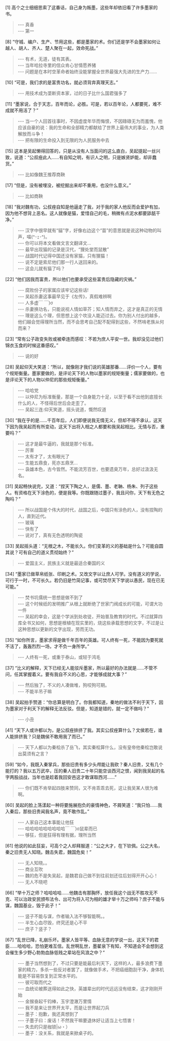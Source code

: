 
[1] 高个之士细细思索了这番话，自己身为叛墨，这些年却依旧看了许多墨家的书。
>--- 真香<br>
>--- 第一<br>

[8] “守城、编户、生产、节用这些，都是墨家的术。你们还是学不会墨家如何让越人、胡人、齐人、楚人聚在一起，效命死战。”
>--- 有术，无道，徒有其表。<br>
>--- 当年哈拉寺里的信众肯心甘情愿养猪<br>
>--- 问题是在本时空革命者始终没能掌握全世界最强大先进的生产力……<br>

[10] “可是，我们求的是富贵功名，就必须背弃真理天志。”
>--- 用技术成为垄断资本家，过的日子比什么国君强多了<br>

[11] “墨家说，合于天志，百年而论，必胜。可是，若以百年论，人都要死，难不成就不用活了？”
>--- 当一个人回首往事时，不因虚度年华而悔恨，不因碌碌无为而羞愧，他应该自豪的说：我的生命和全部精力都献给了世界上最伟大的事业，为人类解放而斗争！<br>
>--- 把有限的生命投入到无限的为人民服务中去<br>

[15] 这本是吴起懒得回答的，只是从没有人当面问的这么直白，吴起提起一丝兴致，说道：“公叔痤此人……有自知之明，有识人之明，只是嫉贤妒能，却非蠢货。”
>--- 比如像魏王推荐商鞅<br>

[17] “但是，没有被埋没，被挖掘出来却不重用，也没什么意义。”
>--- 比如商鞅<br>

[18] “我对魏有功，公叔痤自知是他逼走了我，对于我的家人他反而会爱护有加，因为他不想背上恶名。这人就像是猫，爱惜自己的毛，稍微有点泥水都要舔舐干净。”
>--- 汉字中很早就有“貓”字，好像右边这个“苗”的意思就是说这种动物的叫声，喵(^･ｪ･^)。<br>
>--- 你可以将本文看做文言文翻译文…<br>
>--- 最早出现猫的记录是汉代，“狸处堂而鼠散”<br>
>--- 战国时代记得中国还没有家猫，只有狸猫！<br>
>--- 说不定是索尼他们那一行人送回来的。<br>
>--- 这会儿就有猫了吗？<br>

[22] “他们因我而富贵，所以他们也要承受这些富贵后隐藏的灾祸。”
>--- 腐败份子的家属应该牢记这些话!<br>
>--- 吴起杀妻这事最早见于《左传》，真假难辨啊<br>
>--- 人多虚￣ ￣)σ<br>
>--- 杀妻换功名，只能说视人情如草芥；知人情而弃之，这才是真正的无情<br>
>--- 理是这么个理，但思想上这个坎没人能迈过去。你为别人付出的越多，他们越会觉得理所当然，而不会思考自己配不配得到这些，不然啃老族从何而来？<br>

[23] “常有公子政变失败或被牵连而感叹：不若为庶人平安一世。我却没见过他们锦衣玉食的时候这番感叹。”
>--- 说的好<br>

[28] 吴起仰天大笑道：“所以，就像刚才我们说的英雄那番……评价一个人，要有个规矩衡量。墨家要做的，是评论天下的人物以墨家的规矩衡量；儒家要做的，也是评论天下的人物以仲尼的那些规矩衡量。”
>--- 哈哈党<br>
>--- 以仲尼为标准衡量，那是一个自身能力十足，以至于看不出他到底擅长什么的人，不怪得后世后会走歪了。<br>
>--- 吴起三连:仰天笑道，摇头说道，慨然叹道<br>

[30] “我在乎的是……千百年后，人们即便说我无情无义，但却不得不承认，这天下因为我吴起而有所变动，这天下出将入相之人都要和我吴起相比。无情与否，重要吗？”
>--- 这才是最牛逼的，我就是那个标准。<br>
>--- 厉害<br>
>--- 太有才了，太有眼光了<br>
>--- 生能五鼎食，死亦五鼎烹…<br>
>--- 袅雄本色，古今皆然。不能流芳百世，也要遗臭万年，总好过汲汲无名。<br>

[31] 吴起畅快说完，又道：“捏天下陶之人，是儒、墨、老聃、杨朱、列子这些人。有资格在天下涂色的，便是我等。你既跟随过墨子，我且问你，天下有无色之陶吗？”
>--- 所以战国是个伟大的时代，战国之后，中国只有涂色的人，没有捏陶的人，直到近代。<br>
>--- 玻璃<br>
>--- 快有了<br>
>--- 说对了，真有无色透明的陶瓷<br>

[33] 吴起摇头道：“无根之木，不能长久。你们变革的义的基础是什么？可能自圆其说？可有自己的道义贯彻始终？”
>--- 爱国主义，民族主义就是最适合秦国的义<br>

[34] “墨家已做草帛纸张、印刷之术。又改文字以让庶人可学。没有道义的学说，可行于一时，不可长久。若仍旧是竹简记事，或可焚尽天下学说以愚民，现在已无可能。”
>--- 焚书坑儒统一思想是做不到了<br>
>--- 这个时候纸的发明推广从根上就断绝了世家门阀成长的可能，可谓大功一件<br>
>--- 吴起的幸会，这是个学派到处收徒，开始普及教育的时代。不过就算四库全书又如何，思想是根植在现实里的，烧这些承载思想的文字，不过是让这种思想以更新的文字出现，劳而无功。<br>

[35] “如你所言，墨家求得是做千年百年的英雄。可人终有一死，不能因为要死就不活了，轰轰烈烈一场，才不负一身所学。”
>--- 人终有一死，或重于泰山，或轻于鸿毛<br>

[37] “比义的解释，天下已经无人能驳斥墨家，所以最好的办法就是……不管不问，任其掌握着义。要有我自不义的心思，才能够成就大事？”
>--- 然后独了，不义的人凑做堆，狗咬狗可期。<br>
>--- 不能半吊子嘛<br>

[38] 吴起拍手赞道：“你总算是明白了。你我都知道，秦地的做法不利于天下，因为墨家对于利天下的解释无法反驳。但是，知道是错的，就一定不做吗？”
>--- 小丑<br>

[41] “天下人或许都以为，是公叔痤排挤了我。其实公叔痤算什么？文侯若在，谁人能排挤我？只是魏侯不敢用我了而已。”
>--- 天下人都以为秦桧杀了岳飞，其实秦桧算什么，没有皇帝他秦桧岂敢说出莫须有之言？<br>

[59] “如今，我既入秦掌兵，那些旧贵有多少头颅能让我砍？秦人旧贵，又有几个能打的？我以五万武卒，压的秦人旧贵二十年只能空谈西河之恨，闻到我吴起的名字两股战战，当年也是趁着我回安邑这才敢谋取西河……”
>--- 你们既不肯举起四肢来赞同，又不肯乖乖去死，这让我吴某人很为难啊。<br>

[60] 吴起的脸上荡漾起一种将要施展抱负的豪情神色，不屑笑道：“我只怕……我入秦后，那些旧贵闻我名声，竟不敢作乱。”
>--- 人家自己这本事能让他狂<br>
>--- 哈哈哈哈哈哈哈哈哈￣ ￣)σ鼠辈而已<br>
>--- 够狂，但是狂得有理有据，理所当然<br>

[61] 他说的如此狂妄，可高个之人却拜服道：“公之大才，在下钦佩。公之大名，秦之旧贵无人知晓。魏击失君，魏国危矣！”
>--- 无人知晓。。<br>
>--- 商业互吹<br>
>--- 魏的危不是失吴起，是魏君自己做不到往前划还往后划得开开心心！<br>
>--- 无人不晓吧<br>

[66] “举十万之师？哈哈哈哈……他魏击有那胸怀，放任我这个战无不胜攻无不克、可以治政安民颁布法令、出可为将入可为相的雄才举十万之师吗？庶子不能与谋，魏国基业，毁于此子！”
>--- 竖子不能与谋，作者输入法不够智能啊。。<br>
>--- 半生心血尽毁，终究还是心不平<br>
>--- 庶子？竖子？<br>

[67] “乱世已降，礼崩乐坏。墨家人皆平等、血脉无意的学说一出，这天下的君臣……哈哈哈，恐怕更难互信。乱世啊乱世，墨翟泉下有知，不知道会不会想到这会催生多少野心勃勃血脉低贱之辈站在风浪之中？“
>--- 墨子当然想到了，不过只要是能最后利天下，这样的人，最多浪费下墨家的精力，多杀一些反对者罢了，就像做手术，不把癌细胞刮干净，身体机能是不容易恢复到正常水平的。<br>
>--- 彼可取而代之<br>
>--- 血统论被葬送得如此之快，英雄辈出的时代远远没有结束，这才刚刚开始<br>
>--- 金猴奋起千钧棒，玉宇澄澈万里情<br>
>--- 我不是来让世界开太平，而是让世界起刀兵<br>
>--- 墨子：抱歉，我还真想到了<br>
>--- 子墨子曰：废话！不然我干嘛要退休好让适当上七悟害！<br>
>--- 失去的只是枷锁|ω・）<br>
>--- 墨子：没关系，我就是来掀桌子的。<br>

